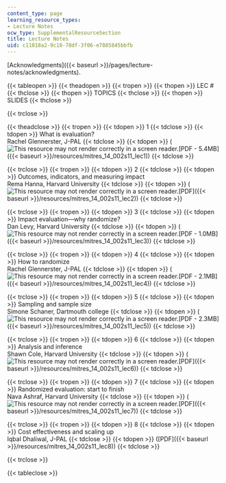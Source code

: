 ```yaml
---
content_type: page
learning_resource_types:
- Lecture Notes
ocw_type: SupplementalResourceSection
title: Lecture Notes
uid: c11018a2-9c18-78df-3f06-e7885845bbfb
---
```


[Acknowledgments]({{< baseurl >}}/pages/lecture-notes/acknowledgments).

{{< tableopen >}}
{{< theadopen >}}
{{< tropen >}}
{{< thopen >}}
LEC #
{{< thclose >}}
{{< thopen >}}
TOPICS
{{< thclose >}}
{{< thopen >}}
SLIDES
{{< thclose >}}

{{< trclose >}}

{{< theadclose >}}
{{< tropen >}}
{{< tdopen >}}
1
{{< tdclose >}}
{{< tdopen >}}
What is evaluation?  
Rachel Glennerster, J-PAL
{{< tdclose >}}
{{< tdopen >}}
(![This resource may not render correctly in a screen reader.](/images/inacessible.gif)[PDF - 5.4MB]({{< baseurl >}}/resources/mitres_14_002s11_lec1))
{{< tdclose >}}

{{< trclose >}}
{{< tropen >}}
{{< tdopen >}}
2
{{< tdclose >}}
{{< tdopen >}}
Outcomes, indicators, and measuring impact  
Rema Hanna, Harvard University
{{< tdclose >}}
{{< tdopen >}}
(![This resource may not render correctly in a screen reader.](/images/inacessible.gif)[PDF]({{< baseurl >}}/resources/mitres_14_002s11_lec2))
{{< tdclose >}}

{{< trclose >}}
{{< tropen >}}
{{< tdopen >}}
3
{{< tdclose >}}
{{< tdopen >}}
Impact evaluation—why randomize?  
Dan Levy, Harvard University
{{< tdclose >}}
{{< tdopen >}}
(![This resource may not render correctly in a screen reader.](/images/inacessible.gif)[PDF - 1.0MB]({{< baseurl >}}/resources/mitres_14_002s11_lec3))
{{< tdclose >}}

{{< trclose >}}
{{< tropen >}}
{{< tdopen >}}
4
{{< tdclose >}}
{{< tdopen >}}
How to randomize  
Rachel Glennerster, J-PAL
{{< tdclose >}}
{{< tdopen >}}
(![This resource may not render correctly in a screen reader.](/images/inacessible.gif)[PDF - 2.1MB]({{< baseurl >}}/resources/mitres_14_002s11_lec4))
{{< tdclose >}}

{{< trclose >}}
{{< tropen >}}
{{< tdopen >}}
5
{{< tdclose >}}
{{< tdopen >}}
Sampling and sample size  
Simone Schaner, Dartmouth college
{{< tdclose >}}
{{< tdopen >}}
(![This resource may not render correctly in a screen reader.](/images/inacessible.gif)[PDF - 2.3MB]({{< baseurl >}}/resources/mitres_14_002s11_lec5))
{{< tdclose >}}

{{< trclose >}}
{{< tropen >}}
{{< tdopen >}}
6
{{< tdclose >}}
{{< tdopen >}}
Analysis and inference  
Shawn Cole, Harvard University
{{< tdclose >}}
{{< tdopen >}}
(![This resource may not render correctly in a screen reader.](/images/inacessible.gif)[PDF]({{< baseurl >}}/resources/mitres_14_002s11_lec6))
{{< tdclose >}}

{{< trclose >}}
{{< tropen >}}
{{< tdopen >}}
7
{{< tdclose >}}
{{< tdopen >}}
Randomized evaluation: start to finish  
Nava Ashraf, Harvard University
{{< tdclose >}}
{{< tdopen >}}
(![This resource may not render correctly in a screen reader.](/images/inacessible.gif)[PDF]({{< baseurl >}}/resources/mitres_14_002s11_lec7))
{{< tdclose >}}

{{< trclose >}}
{{< tropen >}}
{{< tdopen >}}
8
{{< tdclose >}}
{{< tdopen >}}
Cost effectiveness and scaling up  
Iqbal Dhaliwal, J-PAL
{{< tdclose >}}
{{< tdopen >}}
([PDF]({{< baseurl >}}/resources/mitres_14_002s11_lec8))
{{< tdclose >}}

{{< trclose >}}

{{< tableclose >}}